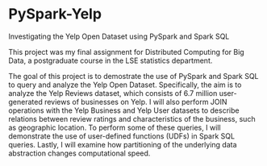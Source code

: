 # PySpark-Yelp
Investigating the Yelp Open Dataset using PySpark and Spark SQL

This project was my final assignment for Distributed Computing for Big Data, a postgraduate course in the LSE statistics department. 

The goal of this project is to demostrate the use of PySpark and Spark SQL to query and analyze the Yelp Open Dataset. Specifically, the aim is to analyze the Yelp Reviews dataset, which consists of 6.7 million user-generated reviews of businesses on Yelp. I will also perform JOIN operations with the Yelp Business and Yelp User datasets to describe relations between review ratings and characteristics of the business, such as geographic location. To perform some of these queries, I will demonstrate the use of user-defined functions (UDFs) in Spark SQL queries. Lastly, I will examine how partitioning of the underlying data abstraction changes computational speed.
